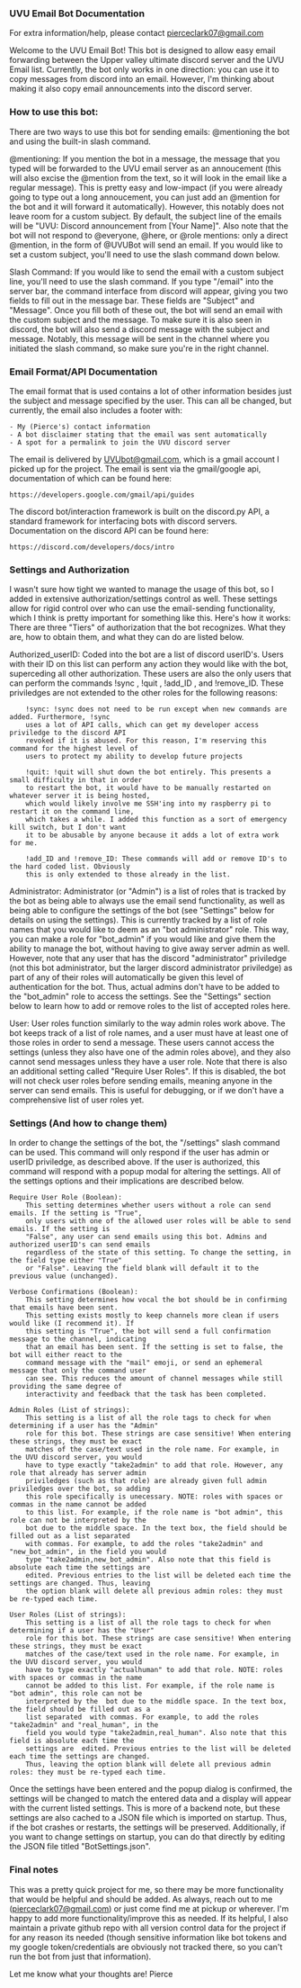 ### UVU Email Bot Documentation

For extra information/help, please contact pierceclark07@gmail.com

Welcome to the UVU Email Bot! This bot is designed to allow easy email forwarding between the 
Upper valley ultimate discord server and the UVU Email list. Currently, the bot only works in 
one direction: you can use it to copy messages from discord into an email. However, I'm thinking
about making it also copy email announcements into the discord server. 

### How to use this bot:

There are two ways to use this bot for sending emails: @mentioning the bot and using the built-in 
slash command. 

@mentioning: 
    If you mention the bot in a message, the message that you typed will be forwarded to the UVU
    email server as an annoucement (this will also excise the @mention from the text, so it will
    look in the email like a regular message). This is pretty easy and low-impact (if you were 
    already going to type out a long annoucement, you can just add an @mention for the bot and it
    will forward it automatically). However, this notably does not leave room for a custom subject.
    By default, the subject line of the emails will be "UVU: Discord announcement from [Your Name]".
    Also note that the bot will not respond to @everyone, @here, or @role mentions: only a direct
    @mention, in the form of @UVUBot will send an email. If you would like to set a custom subject, 
    you'll need to use the slash command down below. 

Slash Command:
    If you would like to send the email with a custom subject line, you'll need to use the slash
    command. If you type "/email" into the server bar, the command interface from discord will
    appear, giving you two fields to fill out in the message bar. These fields are "Subject" and 
    "Message". Once you fill both of these out, the bot will send an email with the custom subject 
    and the message. To make sure it is also seen in discord, the bot will also send a discord 
    message with the subject and message. Notably, this message will be sent in the channel where
    you initiated the slash command, so make sure you're in the right channel. 



### Email Format/API Documentation

The email format that is used contains a lot of other information besides just the subject and 
message specified by the user. This can all be changed, but currently, the email also includes
a footer with:

    - My (Pierce's) contact information
    - A bot disclaimer stating that the email was sent automatically
    - A spot for a permalink to join the UVU discord server

The email is delivered by UVUbot@gmail.com, which is a gmail account I picked up for the project.
The email is sent via the gmail/google api, documentation of which can be found here:

    https://developers.google.com/gmail/api/guides

The discord bot/interaction framework is built on the discord.py API, a standard framework for 
interfacing bots with discord servers. Documentation on the discord API can be found here:

    https://discord.com/developers/docs/intro


### Settings and Authorization

I wasn't sure how tight we wanted to manage the usage of this bot, so I added in extensive
authorization/settings control as well. These settings allow for rigid control over who can use the 
email-sending functionality, which I think is pretty important for something like this. Here's how
it works: There are three "Tiers" of authorization that the bot recognizes. What they are, how to
obtain them, and what they can do are listed below.

Authorized_userID:
    Coded into the bot are a list of discord userID's. Users with their ID on this list can perform 
    any action they would like with the bot, superceding all other authorization. These users are 
    also the only users that can perform the commands !sync , !quit , !add_ID , and !remove_ID. These
    priviledges are not extended to the other roles for the following reasons:

        !sync: !sync does not need to be run except when new commands are added. Furthermore, !sync
        uses a lot of API calls, which can get my developer access priviledge to the discord API 
        revoked if it is abused. For this reason, I'm reserving this command for the highest level of
        users to protect my ability to develop future projects

        !quit: !quit will shut down the bot entirely. This presents a small difficulty in that in order
        to restart the bot, it would have to be manually restarted on whatever server it is being hosted,
        which would likely involve me SSH'ing into my raspberry pi to restart it on the command line,
        which takes a while. I added this function as a sort of emergency kill switch, but I don't want 
        it to be abusable by anyone because it adds a lot of extra work for me. 

        !add_ID and !remove_ID: These commands will add or remove ID's to the hard coded list. Obviously 
        this is only extended to those already in the list. 


Administrator:
    Administrator (or "Admin") is a list of roles that is tracked by the bot as being able to always use 
    the email send functionality, as well as being able to configure the settings of the bot (see "Settings"
    below for details on using the settings). This is currently tracked by a list of role names that you
    would like to deem as an "bot administrator" role. This way, you can make a role for "bot_admin" 
    if you would like and give them the ability to manage the bot, without having to give away server
    admin as well. However, note that any user that has the discord "administrator" priviledge (not this
    bot administrator, but the larger discord administrator priviledge) as part of any of their roles 
    will automatically be given this level of authentication for the bot. Thus, actual admins don't have
    to be added to the "bot_admin" role to access the settings. See the "Settings" section below to
    learn how to add or remove roles to the list of accepted roles here. 

User:
    User roles function similarly to the way admin roles work above. The bot keeps track of a list of role
    names, and a user must have at least one of those roles in order to send a message. These users cannot 
    access the settings (unless they also have one of the admin roles above), and they also cannot send 
    messages unless they have a user role. Note that there is also an additional setting called "Require
    User Roles". If this is disabled, the bot will not check user roles before sending emails, meaning 
    anyone in the server can send emails. This is useful for debugging, or if we don't have a comprehensive
    list of user roles yet. 




### Settings (And how to change them)
In order to change the settings of the bot, the "/settings" slash command can be used. This command will
only respond if the user has admin or userID priviledge, as described above. If the user is authorized,
this command will respond with a popup modal for altering the settings. All of the settings options and 
their implications are described below. 

    Require User Role (Boolean):
        This setting determines whether users without a role can send emails. If the setting is "True", 
        only users with one of the allowed user roles will be able to send emails. If the setting is
        "False", any user can send emails using this bot. Admins and authorized userID's can send emails 
        regardless of the state of this setting. To change the setting, in the field type either "True"
        or "False". Leaving the field blank will default it to the previous value (unchanged). 

    Verbose Confirmations (Boolean): 
        This setting determines how vocal the bot should be in confirming that emails have been sent. 
        This setting exists mostly to keep channels more clean if users would like (I recommend it). If 
        this setting is "True", the bot will send a full confirmation message to the channel, indicating 
        that an email has been sent. If the setting is set to false, the bot will either react to the 
        command message with the "mail" emoji, or send an ephemeral message that only the command user 
        can see. This reduces the amount of channel messages while still providing the same degree of 
        interactivity and feedback that the task has been completed. 

    Admin Roles (List of strings):
        This setting is a list of all the role tags to check for when determining if a user has the "Admin"
        role for this bot. These strings are case sensitive! When entering these strings, they must be exact
        matches of the case/text used in the role name. For example, in the UVU discord server, you would
        have to type exactly "take2admin" to add that role. However, any role that already has server admin
        priviledges (such as that role) are already given full admin priviledges over the bot, so adding 
        this role specifically is unecessary. NOTE: roles with spaces or commas in the name cannot be added 
        to this list. For example, if the role name is "bot admin", this role can not be interpreted by the 
        bot due to the middle space. In the text box, the field should be filled out as a list separated 
        with commas. For example, to add the roles "take2admin" and "new_bot_admin", in the field you would
        type "take2admin,new_bot_admin". Also note that this field is absolute each time the settings are 
        edited. Previous entries to the list will be deleted each time the settings are changed. Thus, leaving
        the option blank will delete all previous admin roles: they must be re-typed each time. 

    User Roles (List of strings):
        This setting is a list of all the role tags to check for when determining if a user has the "User"
        role for this bot. These strings are case sensitive! When entering these strings, they must be exact
        matches of the case/text used in the role name. For example, in the UVU discord server, you would
        have to type exactly "actualhuman" to add that role. NOTE: roles with spaces or commas in the name 
        cannot be added to this list. For example, if the role name is "bot admin", this role can not be 
        interpreted by the  bot due to the middle space. In the text box, the field should be filled out as a 
        list separated  with commas. For example, to add the roles "take2admin" and "real_human", in the 
        field you would type "take2admin,real_human". Also note that this field is absolute each time the 
        settings are  edited. Previous entries to the list will be deleted each time the settings are changed. 
        Thus, leaving the option blank will delete all previous admin roles: they must be re-typed each time. 


Once the settings have been entered and the popup dialog is confirmed, the settings will be changed to match
the entered data and a display will appear with the current listed settings. This is more of a backend note,
but these settings are also cached to a JSON file which is imported on startup. Thus, if the bot crashes or
restarts, the settings will be preserved. Additionally, if you want to change settings on startup, you can do
that directly by editing the JSON file titled "BotSettings.json". 



### Final notes
This was a pretty quick project for me, so there may be more functionality that would be helpful and should be
added. As always, reach out to me (pierceclark07@gmail.com) or just come find me at pickup or wherever. I'm 
happy to add more functionality/improve this as needed. If its helpful, I also maintain a private github
repo with all version control data for the project if for any reason its needed (though sensitive information
like bot tokens and my google token/credentials are obviously not tracked there, so you can't run the bot from
just that information). 

Let me know what your thoughts are!
Pierce
        
    

